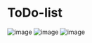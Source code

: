 # ToDo-list

![image](https://github.com/AlibekovAA/ToDo-list/assets/117933265/025d12cf-4989-4018-8c02-47235b685969)
![image](https://github.com/AlibekovAA/ToDo-list/assets/117933265/73679482-9a09-4a4b-a880-9d791c0b40ea)
![image](https://github.com/AlibekovAA/ToDo-list/assets/117933265/b290a1e6-0b3b-4e52-b325-54c3fe899e00)
